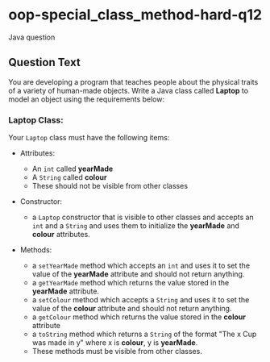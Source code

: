 # oop-special_class_method-hard-q12

Java question

## Question Text

You are developing a program that teaches people about the physical traits of a variety of human-made objects. Write a 
Java class called **Laptop** to model an object using the requirements below:

### Laptop Class:

Your `Laptop` class must have the following items:

- Attributes:
    - An `int` called **yearMade**
    - A `String` called **colour**
    - These should not be visible from other classes

- Constructor:
    - a `Laptop` constructor that is visible to other classes and accepts an `int` and a `String` and uses them to initialize
      the **yearMade** and **colour** attributes.

- Methods:
    - a `setYearMade` method which accepts an `int` and uses it to set the value of the **yearMade** attribute and 
      should not return anything.
    - a `getYearMade` method which returns the value stored in the **yearMade** attribute.
    - a `setColour` method which accepts a `String` and uses it to set the value of the **colour** attribute and should
      not return anything.
    - a `getColour` method which returns the value stored in the **colour** attribute
    - a `toString`  method which returns a `String` of the format "The x Cup was made in y" where x is **colour**, y is
      **yearMade**.
    - These methods must be visible from other classes.